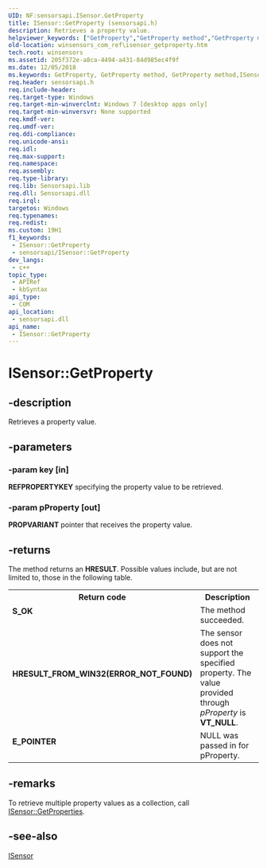 ```yaml
---
UID: NF:sensorsapi.ISensor.GetProperty
title: ISensor::GetProperty (sensorsapi.h)
description: Retrieves a property value.
helpviewer_keywords: ["GetProperty","GetProperty method","GetProperty method","ISensor interface","ISensor interface","GetProperty method","ISensor.GetProperty","ISensor::GetProperty","sensorsapi/ISensor::GetProperty","winsensors_com_ref.isensor_getproperty"]
old-location: winsensors_com_ref\isensor_getproperty.htm
tech.root: winsensors
ms.assetid: 205f372e-a8ca-4494-a431-84d985ec4f9f
ms.date: 12/05/2018
ms.keywords: GetProperty, GetProperty method, GetProperty method,ISensor interface, ISensor interface,GetProperty method, ISensor.GetProperty, ISensor::GetProperty, sensorsapi/ISensor::GetProperty, winsensors_com_ref.isensor_getproperty
req.header: sensorsapi.h
req.include-header: 
req.target-type: Windows
req.target-min-winverclnt: Windows 7 [desktop apps only]
req.target-min-winversvr: None supported
req.kmdf-ver: 
req.umdf-ver: 
req.ddi-compliance: 
req.unicode-ansi: 
req.idl: 
req.max-support: 
req.namespace: 
req.assembly: 
req.type-library: 
req.lib: Sensorsapi.lib
req.dll: Sensorsapi.dll
req.irql: 
targetos: Windows
req.typenames: 
req.redist: 
ms.custom: 19H1
f1_keywords:
 - ISensor::GetProperty
 - sensorsapi/ISensor::GetProperty
dev_langs:
 - c++
topic_type:
 - APIRef
 - kbSyntax
api_type:
 - COM
api_location:
 - sensorsapi.dll
api_name:
 - ISensor::GetProperty
---
```


# ISensor::GetProperty


## -description

Retrieves a property value.

## -parameters

### -param key [in]

<b>REFPROPERTYKEY</b> specifying the property value to be retrieved.

### -param pProperty [out]

<b>PROPVARIANT</b> pointer that receives the property value.

## -returns

The method returns an <b>HRESULT</b>. Possible values include, but are not limited to, those in the following table.

<table>
<tr>
<th>Return code</th>
<th>Description</th>
</tr>
<tr>
<td width="40%">
<dl>
<dt><b>S_OK</b></dt>
</dl>
</td>
<td width="60%">
The method succeeded.

</td>
</tr>
<tr>
<td width="40%">
<dl>
<dt><b>HRESULT_FROM_WIN32(ERROR_NOT_FOUND)
</b></dt>
</dl>
</td>
<td width="60%">
The sensor does not support the specified property. The value provided through <i>pProperty</i> is <b>VT_NULL</b>.

</td>
</tr>
<tr>
<td width="40%">
<dl>
<dt><b>E_POINTER</b></dt>
</dl>
</td>
<td width="60%">
NULL was passed in for pProperty.

</td>
</tr>
</table>

## -remarks

To retrieve multiple property values as a collection, call <a href="/windows/desktop/api/sensorsapi/nf-sensorsapi-isensor-getproperties">ISensor::GetProperties</a>.

## -see-also

<a href="/windows/desktop/api/sensorsapi/nn-sensorsapi-isensor">ISensor</a>

